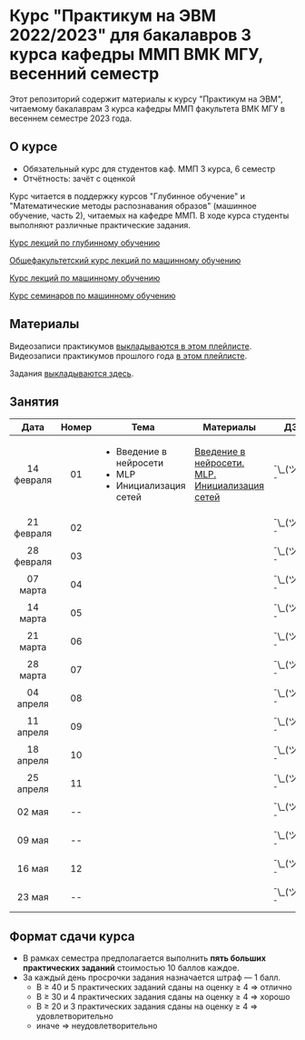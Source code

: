 # Курс "Практикум на ЭВМ 2022/2023" для бакалавров 3 курса кафедры ММП ВМК МГУ, весенний семестр

Этот репозиторий содержит материалы к курсу "Практикум на ЭВМ", читаемому бакалаврам 3 курса кафедры ММП факультета ВМК МГУ в весеннем семестре 2023 года.

## О курсе

* Обязательный курс для студентов каф. ММП 3 курса, 6 семестр
* Отчётность: зачёт с оценкой

Курс читается в поддержку курсов "Глубинное обучение" и "Математические методы распознавания образов" (машинное обучение, часть 2), читаемых на кафедре ММП. В ходе курса студенты выполняют различные практические задания.

[Курс лекций по глубинному обучению](https://github.com/Dyakonov/DL)


[Общефакультетский курс лекций по машинному обучению](https://github.com/MSU-ML-COURSE/ML-COURSE-21-22)

[Курс лекций по машинному обучению](http://www.machinelearning.ru/wiki/index.php?title=%D0%9C%D0%B0%D1%82%D0%B5%D0%BC%D0%B0%D1%82%D0%B8%D1%87%D0%B5%D1%81%D0%BA%D0%B8%D0%B5_%D0%BC%D0%B5%D1%82%D0%BE%D0%B4%D1%8B_%D1%80%D0%B0%D1%81%D0%BF%D0%BE%D0%B7%D0%BD%D0%B0%D0%B2%D0%B0%D0%BD%D0%B8%D1%8F_%D0%BE%D0%B1%D1%80%D0%B0%D0%B7%D0%BE%D0%B2_%28%D0%BA%D1%83%D1%80%D1%81_%D0%BB%D0%B5%D0%BA%D1%86%D0%B8%D0%B9%2C_%D0%92.%D0%92.%D0%9A%D0%B8%D1%82%D0%BE%D0%B2%29)

[Курс семинаров по машинному обучению](https://github.com/mmp-mmro-team/mmp_mmro_spring_2021)

## Материалы

Видеозаписи практикумов [выкладываются в этом плейлисте](https://youtube.com/playlist?list=PLVF5PzSHILHQVzBxACB3-UQr8BmhoDEIn).
Видеозаписи практикумов прошлого года [в этом плейлисте](https://www.youtube.com/playlist?list=PLVF5PzSHILHRH_HD4SzuaAz05eByyqYMl).

Задания [выкладываются здесь](https://github.com/mmp-practicum-team/mmp_practicum_spring_2022/tree/main/Tasks).


## Занятия

| Дата | Номер | Тема | Материалы | ДЗ |
| :---: | :---: | --- | --- | --- |
| 14 февраля  | 01  | <ul><li>Введение в нейросети</li><li>MLP</li><li>Инициализация сетей</li></ul> | [Введение в нейросети. MLP. Инициализация сетей](Seminars/Seminar%2001/Введение%20в%20нейросети.%20MLP.%20Инициализация%20сетей.ipynb) | ¯\\\_(ツ)\_/¯ |
| 21 февраля  | 02  | | | ¯\\\_(ツ)\_/¯ |
| 28 февраля  | 03  | | | ¯\\\_(ツ)\_/¯ |
| 07 марта  | 04  | | | ¯\\\_(ツ)\_/¯ |
| 14 марта  | 05  | | | ¯\\\_(ツ)\_/¯ |
| 21 марта  | 06  | | | ¯\\\_(ツ)\_/¯ |
| 28 марта  | 07  | | | ¯\\\_(ツ)\_/¯ |
| 04 апреля  | 08  | | | ¯\\\_(ツ)\_/¯ |
| 11 апреля  | 09  | | | ¯\\\_(ツ)\_/¯ |
| 18 апреля  | 10  | | | ¯\\\_(ツ)\_/¯ |
| 25 апреля  | 11  | | | ¯\\\_(ツ)\_/¯ |
| 02 мая  | --  | | | ¯\\\_(ツ)\_/¯ |
| 09 мая  | --  | | | ¯\\\_(ツ)\_/¯ |
| 16 мая  | 12  | | | ¯\\\_(ツ)\_/¯ |
| 23 мая  | --  | | | ¯\\\_(ツ)\_/¯ |


## Формат сдачи курса

* В рамках семестра предполагается выполнить **пять больших практических заданий** стоимостью 10 баллов каждое.
* За каждый день просрочки задания назначается штраф — 1 балл.
  * B ≥ 40 и 5 практических заданий сданы на оценку ≥ 4 ⇒ отлично
  * B ≥ 30 и 4 практических задания сданы на оценку ≥ 4 ⇒ хорошо
  * B ≥ 20 и 3 практических задания сданы на оценку ≥ 4 ⇒ удовлетворительно
  * иначе ⇒ неудовлетворительно
